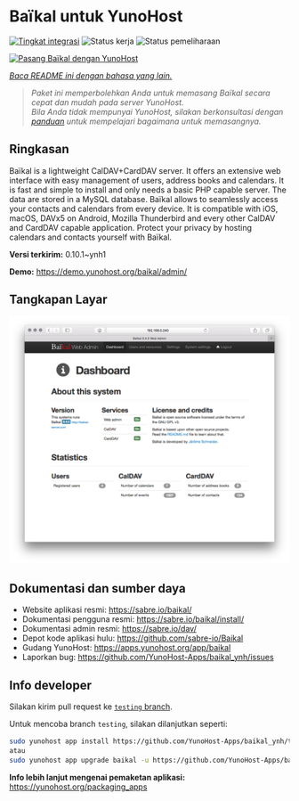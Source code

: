 <!--
N.B.: README ini dibuat secara otomatis oleh <https://github.com/YunoHost/apps/tree/master/tools/readme_generator>
Ini TIDAK boleh diedit dengan tangan.
-->

# Baïkal untuk YunoHost

[![Tingkat integrasi](https://dash.yunohost.org/integration/baikal.svg)](https://ci-apps.yunohost.org/ci/apps/baikal/) ![Status kerja](https://ci-apps.yunohost.org/ci/badges/baikal.status.svg) ![Status pemeliharaan](https://ci-apps.yunohost.org/ci/badges/baikal.maintain.svg)

[![Pasang Baïkal dengan YunoHost](https://install-app.yunohost.org/install-with-yunohost.svg)](https://install-app.yunohost.org/?app=baikal)

*[Baca README ini dengan bahasa yang lain.](./ALL_README.md)*

> *Paket ini memperbolehkan Anda untuk memasang Baïkal secara cepat dan mudah pada server YunoHost.*  
> *Bila Anda tidak mempunyai YunoHost, silakan berkonsultasi dengan [panduan](https://yunohost.org/install) untuk mempelajari bagaimana untuk memasangnya.*

## Ringkasan

Baïkal is a lightweight CalDAV+CardDAV server. It offers an extensive web interface with easy management of users, address books and calendars. It is fast and simple to install and only needs a basic PHP capable server. The data are stored in a MySQL database. Baïkal allows to seamlessly access your contacts and calendars from every device. It is compatible with iOS, macOS, DAVx5 on Android, Mozilla Thunderbird and every other CalDAV and CardDAV capable application. Protect your privacy by hosting calendars and contacts yourself with Baïkal.

**Versi terkirim:** 0.10.1~ynh1

**Demo:** <https://demo.yunohost.org/baikal/admin/>

## Tangkapan Layar

![Tangkapan Layar pada Baïkal](./doc/screenshots/baikal-in-use.png)

## Dokumentasi dan sumber daya

- Website aplikasi resmi: <https://sabre.io/baikal/>
- Dokumentasi pengguna resmi: <https://sabre.io/baikal/install/>
- Dokumentasi admin resmi: <https://sabre.io/dav/>
- Depot kode aplikasi hulu: <https://github.com/sabre-io/Baikal>
- Gudang YunoHost: <https://apps.yunohost.org/app/baikal>
- Laporkan bug: <https://github.com/YunoHost-Apps/baikal_ynh/issues>

## Info developer

Silakan kirim pull request ke [`testing` branch](https://github.com/YunoHost-Apps/baikal_ynh/tree/testing).

Untuk mencoba branch `testing`, silakan dilanjutkan seperti:

```bash
sudo yunohost app install https://github.com/YunoHost-Apps/baikal_ynh/tree/testing --debug
atau
sudo yunohost app upgrade baikal -u https://github.com/YunoHost-Apps/baikal_ynh/tree/testing --debug
```

**Info lebih lanjut mengenai pemaketan aplikasi:** <https://yunohost.org/packaging_apps>
